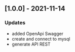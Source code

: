 ## [1.0.0] - 2021-11-14
### Updates
- added OpenApi Swagger
- create and connect to mysql
- generate API REST
